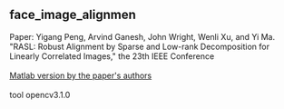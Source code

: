 ## face_image_alignmen
Paper: Yigang Peng, Arvind Ganesh, John Wright, Wenli Xu, and Yi Ma. "RASL: Robust Alignment by Sparse and Low-rank Decomposition for Linearly Correlated Images," the 23th IEEE Conference<br>  
[Matlab version by the paper's authors](http://perception.csl.illinois.edu/matrix-rank/rasl.html)<br>  
tool opencv3.1.0<br>  
